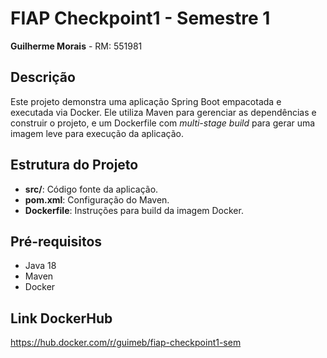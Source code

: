 # FIAP Checkpoint1 - Semestre 1

**Guilherme Morais** - RM: 551981

## Descrição

Este projeto demonstra uma aplicação Spring Boot empacotada e executada via Docker. Ele utiliza Maven para gerenciar as dependências e construir o projeto, e um Dockerfile com _multi-stage build_ para gerar uma imagem leve para execução da aplicação.

## Estrutura do Projeto

- **src/**: Código fonte da aplicação.
- **pom.xml**: Configuração do Maven.
- **Dockerfile**: Instruções para build da imagem Docker.

## Pré-requisitos

- Java 18
- Maven
- Docker

## Link DockerHub

https://hub.docker.com/r/guimeb/fiap-checkpoint1-sem
